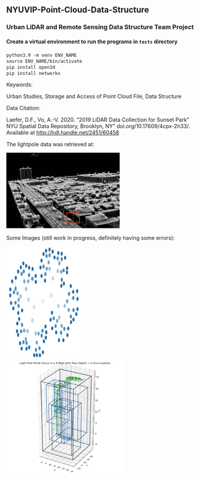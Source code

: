 ## NYUVIP-Point-Cloud-Data-Structure
### Urban LiDAR and Remote Sensing Data Structure Team Project

#### Create a virtual environment to run the programs in `tests` directory
```
python3.9 -m venv ENV_NAME
source ENV_NAME/bin/activate
pip install open3d
pip install networkx
```

Keywords: 

Urban Studies, Storage and Access of Point Cloud File, Data Structure

Data Citation:

Laefer, D.F., Vo, A.-V. 2020. “2019 LiDAR Data Collection for Sunset Park” NYU Spatial Data Repository, Brooklyn, NY” doi.org/10.17609/4cpx-2h33/. Available at http://hdl.handle.net/2451/60458

The lightpole data was retrieved at:

<img src="images/lightpole.png" width="300" height="200">


Some Images (still work in progress, definitely having some errors):

<img src="images/incomplete_kdtree_visual.png" width="200" height="300">
<img src="images/incomplete_r-tree_visual.png" width="310" height="300">
